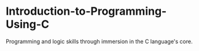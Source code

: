 # Introduction-to-Programming-Using-C
Programming and logic skills through immersion in the C language's core.
